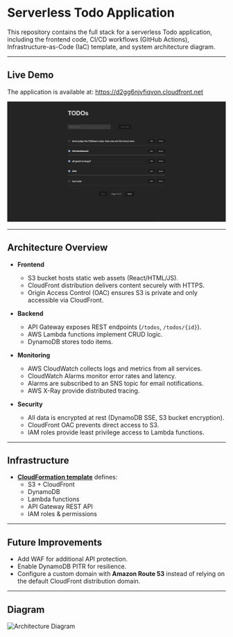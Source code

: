 # Serverless Todo Application

This repository contains the full stack for a serverless Todo application, including the frontend code,
CI/CD workflows (GitHub Actions), Infrastructure-as-Code (IaC) template, and system architecture diagram.

---

## Live Demo
The application is available at:
https://d2gg6njvfiqvon.cloudfront.net

![App Preview](./docs/app-preview.png)

---

## Architecture Overview

- **Frontend**
  - S3 bucket hosts static web assets (React/HTML/JS).
  - CloudFront distribution delivers content securely with HTTPS.
  - Origin Access Control (OAC) ensures S3 is private and only accessible via CloudFront.

- **Backend**
  - API Gateway exposes REST endpoints (`/todos`, `/todos/{id}`).
  - AWS Lambda functions implement CRUD logic.
  - DynamoDB stores todo items.

- **Monitoring**
  - AWS CloudWatch collects logs and metrics from all services.
  - CloudWatch Alarms monitor error rates and latency.
  - Alarms are subscribed to an SNS topic for email notifications.
  - AWS X-Ray provide distributed tracing.

- **Security**
  - All data is encrypted at rest (DynamoDB SSE, S3 bucket encryption).
  - CloudFront OAC prevents direct access to S3.
  - IAM roles provide least privilege access to Lambda functions.

---

## Infrastructure

- **[CloudFormation template](./docs/infrastructure-template.yml)** defines:
  - S3 + CloudFront
  - DynamoDB
  - Lambda functions
  - API Gateway REST API
  - IAM roles & permissions

---

## Future Improvements

- Add WAF for additional API protection.
- Enable DynamoDB PITR for resilience.
- Configure a custom domain with **Amazon Route 53** instead of relying on the default CloudFront distribution domain.

---

## Diagram

![Architecture Diagram](./docs/architecture-diagram.png)
